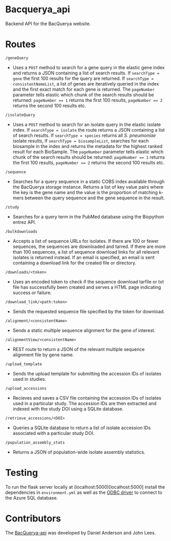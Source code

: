 # Bacquerya_api

Backend API for the BacQuerya website.

# Routes

```/geneQuery```
* Uses a ```POST``` method to search for a gene query in the elastic gene index and returns a JSON containing a list of search results. If ```searchType = gene``` the first 100 results for the query are returned. If ```searchType = consistentNameList```, a list of genes are iteratively queried in the index and the first exact match for each gene is returned. The ```pageNumber``` parameter tells elastic which chunk of the search results should be returned: ```pageNumber == 1``` returns the first 100 results, ```pageNumber == 2``` returns the second 100 results etc.

```/isolateQuery```
* Uses a ```POST``` method to search for an isolate query in the elastic isolate index. If ```searchType = isolate``` the route returns a JSON containing a list of search results. If ```searchType = species``` returns all *S. pneumoniae* isolate results, If ```searchType = biosampleList```, searches for each biosample in the index and returns the metadata for the highest ranked result for each BioSample. The ```pageNumber``` parameter tells elastic which chunk of the search results should be returned: ```pageNumber == 1``` returns the first 100 results, ```pageNumber == 2``` returns the second 100 results etc.

```/sequence```
* Searches for a query sequence in a static COBS index available through the BacQuerya storage instance. Returns a list of key value pairs where the key is the gene name and the value is the proportion of matching k-mers between the query sequence and the gene sequence in the result.

```/study```
* Searches for a query term in the PubMed database using the Biopython entrez API.

```/bulkdownloads```
* Accepts a list of sequence URLs for isolates. If there are 100 or fewer sequences, the sequences are downloaded and tarred. If there are more than 100 sequences, a list of sequence download links for all relevant isolates is returned instead. If an email is specified, an email is sent containing a download link for the created file or directory.

```/downloads/<token>```
* Uses an encoded token to check if the sequence download tarfile or txt file has successfully been created and serves a HTML page indicating success or failure.

```/download_link/<path:token>```
* Sends the requested sequence file specified by the token for download.

```/alignment/<consistentName>```
* Sends a static multiple sequence alignment for the gene of interest.

```/alignmentView/<consistentName>```
* REST route to return a JSON of the relevant multiple sequence alignment file by gene name.

```/upload_template```
* Sends the upload template for submitting the accession IDs of isolates used in studies.

```/upload_accessions```
* Recieves and saves a CSV file containing the accession IDs of isolates used in a particular study. The accession IDs are then extracted and indexed with the study DOI using a SQLite database.

```/retrieve_accessions/<DOI>```
* Queries a SQLite database to return a list of isolate accession IDs associated with a particular study DOI.

```/population_assembly_stats```
* Returns a JSON of population-wide isolate assembly statistics.

# Testing

To run the flask server locally at (localhost:5000)[localhost:5000] install the dependencies in ```environment.yml``` as well as the [ODBC driver](https://docs.microsoft.com/en-us/sql/connect/odbc/download-odbc-driver-for-sql-server?view=sql-server-ver15) to connect to the Azure SQL database.

# Contributors

The [BacQuerya-api](https://github.com/bacpop/BacQuerya-api) was developed by Daniel Anderson and John Lees.

